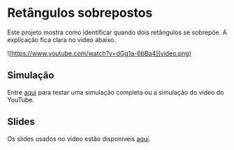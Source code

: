 # Retângulos sobrepostos

Este projeto mostra como identificar quando dois retângulos se sobrepõe.
A explicação fica clara no video abaixo.

![https://www.youtube.com/watch?v=dGg1a-6bBa4](video.png)

## Simulação

Entre [aqui](https://edupinhata.github.io/programandoemminutos/06.retangulos-sobrepostos/) para testar uma simulação completa ou a simulação do vídeo do YouTube.

## Slides

Os slides usados no video estão disponíveis [aqui](https://docs.google.com/presentation/d/11BGWyaA-mwbiBN2FyWoymrKsfM67dc-xJTonLxkQWec/edit?usp=sharing).
